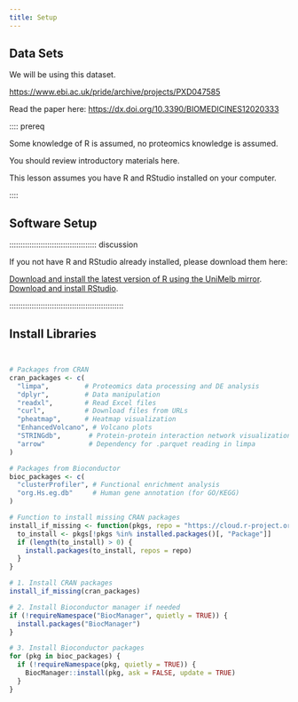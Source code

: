 ```yaml
---
title: Setup
---
```



## Data Sets

<!--
FIXME: place any data you want learners to use in `episodes/data` and then use
       a relative link ( [data zip file](data/lesson-data.zip) ) to provide a
       link to it, replacing the example.com link.
-->

We will be using this dataset.

https://www.ebi.ac.uk/pride/archive/projects/PXD047585

Read the paper here: https://dx.doi.org/10.3390/BIOMEDICINES12020333





:::: prereq

Some knowledge of R is assumed, no proteomics knowledge is assumed.

You should review introductory materials here.

This lesson assumes you have R and RStudio installed on your computer.


::::


## Software Setup

::::::::::::::::::::::::::::::::::::::: discussion

If you not have R and RStudio already installed, please download them here:

[Download and install the latest version of R using the UniMelb mirror](https://cran.ms.unimelb.edu.au/).
[Download and install RStudio](https://posit.co/download/rstudio-desktop/#download).


:::::::::::::::::::::::::::::::::::::::::::::::::::


## Install Libraries

```r


# Packages from CRAN
cran_packages <- c(
  "limpa",         # Proteomics data processing and DE analysis
  "dplyr",         # Data manipulation
  "readxl",        # Read Excel files
  "curl",          # Download files from URLs
  "pheatmap",      # Heatmap visualization
  "EnhancedVolcano", # Volcano plots
  "STRINGdb",       # Protein-protein interaction network visualization
  "arrow"           # Dependency for .parquet reading in limpa
)

# Packages from Bioconductor
bioc_packages <- c(
  "clusterProfiler", # Functional enrichment analysis
  "org.Hs.eg.db"     # Human gene annotation (for GO/KEGG)
)

# Function to install missing CRAN packages
install_if_missing <- function(pkgs, repo = "https://cloud.r-project.org") {
  to_install <- pkgs[!pkgs %in% installed.packages()[, "Package"]]
  if (length(to_install) > 0) {
    install.packages(to_install, repos = repo)
  }
}

# 1. Install CRAN packages
install_if_missing(cran_packages)

# 2. Install Bioconductor manager if needed
if (!requireNamespace("BiocManager", quietly = TRUE)) {
  install.packages("BiocManager")
}

# 3. Install Bioconductor packages
for (pkg in bioc_packages) {
  if (!requireNamespace(pkg, quietly = TRUE)) {
    BiocManager::install(pkg, ask = FALSE, update = TRUE)
  }
}



```



